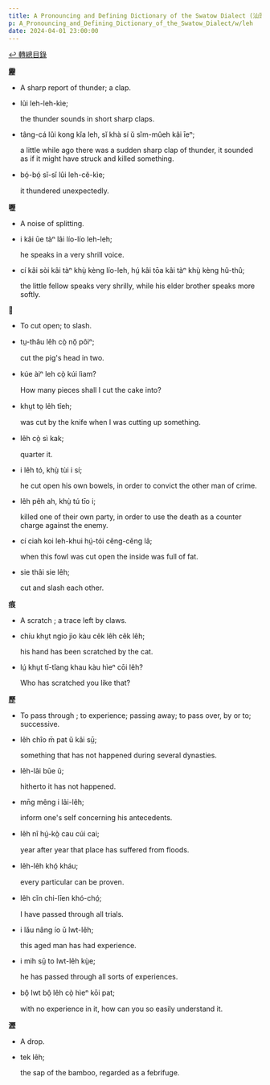 ```yaml
---
title: A Pronouncing and Defining Dictionary of the Swatow Dialect (汕頭方言音義字典) / leh
p: A_Pronouncing_and_Defining_Dictionary_of_the_Swatow_Dialect/w/leh
date: 2024-04-01 23:00:00
---
```


[↩️ 轉總目錄](/A_Pronouncing_and_Defining_Dictionary_of_the_Swatow_Dialect)


**靂**
- A sharp report of thunder; a clap.

- lûi leh-leh-kìe;

  the thunder sounds in short sharp claps.

- tâng-cá lûi kong kĭa leh, sĭ khà sí ŭ sĭm-mûeh kâi īeⁿ;

  a little while ago there was a sudden sharp clap of thunder, it sounded as if it might have struck and killed something.

- bó̤-bó̤ sĭ-sĭ lûi leh-cĕ-kìe;

  it thundered unexpectedly.

**嚦**
- A noise of splitting.

- i kâi ūe tàⁿ lâi lío-lío leh-leh;

  he speaks in a very shrill voice.

- cí kâi sòi kâi tàⁿ khṳ̀ kèng lío-leh, hṳ́ kâi tōa kâi tàⁿ khṳ̀ kèng hû-thû;

  the little fellow speaks very shrilly, while his elder brother speaks more softly.

**𠠝**
- To cut open; to slash.

- tṳ-thâu lêh cò̤ nŏ̤ pôiⁿ;

  cut the pig's head in two.

- kúe àiⁿ leh cò̤ kúi lìam?

  How many pieces shall I cut the cake into?

- khṳt to̤ lêh tîeh;

  was cut by the knife when I was cutting up something.

- lêh cò̤ sì kak;

  quarter it.

- i lêh tó, khṳ̀ tùi i sí;

  he cut open his own bowels, in order to convict the other man of crime.

- lêh pêh ah, khṳ̀ tú tīo i;

  killed one of their own party, in order to use the death as a counter charge against the enemy.

- cí ciah koi leh-khui hṳ́-tói cĕng-cĕng lâ;

  when this fowl was cut open the inside was full of fat.

- sie thâi sie lêh;

  cut and slash each other.

**痕**
- A scratch ; a trace left by claws.

- chíu khṳt ngio jìo kàu cêk lêh cêk lêh;

  his hand has been scratched by the cat.

- lṳ́ khṳt tī-tîang khau kàu hìeⁿ cōi lêh?

  Who has scratched you like that? 

**歷**
- To pass through ; to experience; passing away; to pass over, by or to; successive.

- lêh chîo m̄ pat ŭ kâi sṳ̄;

  something that has not happened during several dynasties.

- lêh-lâi būe ŭ;

  hitherto it has not happened.

- mn̄g mêng i lâi-lêh;

  inform one's self concerning his antecedents.

- lêh nî hṳ́-kò̤ cau cúi cai;

  year after year that place has suffered from floods.

- lêh-lêh khó̤ kháu;

  every particular can be proven.

- lêh cĭn chi-līen khó-chó̤;

  I have passed through all trials.

- i lău nâng ío ŭ lwt-lêh;

  this aged man has had experience.

- i mih sṳ̄ to lwt-lêh kṳ̀e;

  he has passed through all sorts of experiences.

- bô̤ lwt bô̤ lêh cò̤ hìeⁿ kōi pat;

  with no experience in it, how can you so easily understand it.

**瀝**
- A drop.

- tek lêh;

  the sap of the bamboo, regarded as a febrifuge.
